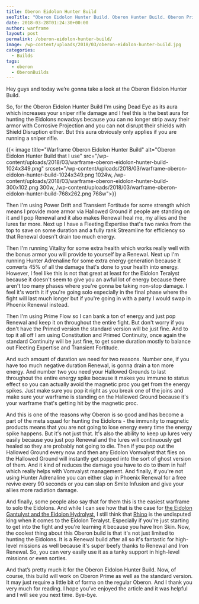 ```yaml
---
title: Oberon Eidolon Hunter Build
seoTitle: "Oberon Eidolon Hunter Build. Oberon Hunter Build. Oberon Prime Build."
date: 2018-03-28T01:24:30+00:00
author: warframe
layout: post
permalink: /oberon-eidolon-hunter-build/
image: /wp-content/uploads/2018/03/oberon-eidolon-hunter-build.jpg
categories:
  - Builds
tags:
  - oberon
  - OberonBuilds
---
```

Hey guys and today we’re gonna take a look at the Oberon Eidolon Hunter Build.<!--more-->

So, for the Oberon Eidolon Hunter Build I'm using Dead Eye as its aura which increases your sniper rifle damage and I feel this is the best aura for hunting the Eidolons nowadays because you can no longer strip away their armor with Corrosive Projection and you can not disrupt their shields with Shield Disruption either. But this aura obviously only applies if you are running a sniper rifle.

{{< image title="Warframe Oberon Eidolon Hunter Build" alt="Oberon Eidolon Hunter Build that I use" src="/wp-content/uploads/2018/03/warframe-oberon-eidolon-hunter-build-1024x349.png" srcset="/wp-content/uploads/2018/03/warframe-oberon-eidolon-hunter-build-1024x349.png 1024w, /wp-content/uploads/2018/03/warframe-oberon-eidolon-hunter-build-300x102.png 300w, /wp-content/uploads/2018/03/warframe-oberon-eidolon-hunter-build-768x262.png 768w">}}

Then I'm using Power Drift and Transient Fortitude for some strength which means I provide more armor via Hallowed Ground if people are standing on it and I pop Renewal and it also makes Renewal heal me, my allies and the lures far more. Next up I have a Fleeting Expertise that's two ranks from the top to save on some duration and a fully rank Streamline for efficiency so that Renewal doesn't drain too much energy.

Then I'm running Vitality for some extra health which works really well with the bonus armor you will provide to yourself by a Renewal. Next up I'm running Hunter Adrenaline for some extra energy generation because it converts 45% of all the damage that's done to your health into energy. However, I feel like this is not that great at least for the Eidolon Teralyst because it doesn't seem to give you an awful lot of energy because there aren't too many phases where you're gonna be taking non-stop damage. I feel it's worth it if you're going solo especially in the final phase where the fight will last much longer but if you're going in with a party I would swap in Phoenix Renewal instead.

Then I'm using Prime Flow so I can bank a ton of energy and just pop Renewal and keep it on throughout the entire fight. But don't worry if you don't have the Primed version the standard version will be just fine. And to top it all off I am using Constitution and Primed Continuity, once again the standard Continuity will be just fine, to get some duration mostly to balance out Fleeting Expertise and Transient Fortitude.

And such amount of duration we need for two reasons. Number one, if you have too much negative duration Renewal, is gonna drain a ton more energy. And number two you need your Hallowed Grounds to last throughout the entire energy spike because it makes you immune to status effect so you can actually avoid the magnetic proc you get from the energy spikes. Just make sure you pop it right as you break one of the joins and make sure your warframe is standing on the Hallowed Ground because it's your warframe that's getting hit by the magnetic proc.

And this is one of the reasons why Oberon is so good and has become a part of the meta squad for hunting the Eidolons - the immunity to magnetic products means that you are not going to lose energy every time the energy spike happens. But it's not just that. It's also the ability to keep up lures very easily because you just pop Renewal and the lures will continuously get healed so they are probably not going to die. Then if you pop out the Hallowed Ground every now and then any Eidolon Vomvalyst that flies on the Hallowed Ground will instantly get popped into the sort of ghost version of them. And it kind of reduces the damage you have to do to them in half which really helps with Vomvalyst management. And finally, if you're not using Hunter Adrenaline you can either slap in Phoenix Renewal for a free revive every 90 seconds or you can slap on Smite Infusion and give your allies more radiation damage.

And finally, some people also say that for them this is the easiest warframe to solo the Eidolons. And while I can see how that is the case for [the Eidolon Gantulyst and the Eidolon Hydrolyst](https://warframeblog.com/spawn-defeat-gantulyst-hydrolyst/), I still think that [Rhino](https://warframeblog.com/rhino-roar-build/) is the undisputed king when it comes to the Eidolon Teralyst. Especially if you're just starting to get into the fight and you're learning it because you have Iron Skin. Now, the coolest thing about this Oberon build is that it's not just limited to hunting the Eidolons. It is a Renewal build after all so it's fantastic for high-level missions as well because it's super beefy thanks to Renewal and Iron Renewal. So, you can very easily use it as a tanky support in high-level missions or even sorties.

And that’s pretty much it for the Oberon Eidolon Hunter Build. Now, of course, this build will work on Oberon Prime as well as the standard version. It may just require a little bit of forma on the regular Oberon. And I thank you very much for reading. I hope you’ve enjoyed the article and it was helpful and I will see you next time. Bye-bye.